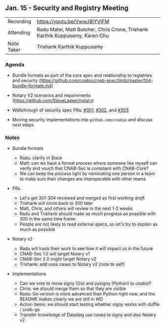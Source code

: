 ## Jan. 15 - Security and Registry Meeting

|  |  | 
| -------- | -------- |
| Recording  | https://youtu.be/VwwJ8lYVIFM  |
| Attending  | Radu Matei, Matt Butcher, Chris Crone, Trishank Karthik Kuppusamy, Karen Chu |
| Note Taker | Trishank Karthik Kuppusamy |

### Agenda

- Bundle formats as part of the core spec and relationship to registries and security (https://github.com/cnabio/cnab-spec/blob/master/104-bundle-formats.md)
 
- Notary V2 scenarios and requirements (https://github.com/SteveLasker/notary)

- Walkthrough of security spec PRs: [#301](https://github.com/cnabio/cnab-spec/pull/281), [#302](https://github.com/cnabio/cnab-spec/pull/282), and [#303](https://github.com/cnabio/cnab-spec/pull/280)

- Moving security implementations into `github.com/cnabio` and discuss next steps

### Notes

- Bundle formats
  - Radu: clarify in Slack
  - Matt: can we have a formal process where someone like myself can verify and vouch that CNAB-Sec is compliant with CNAB-Core?
  - We can keep the process light by nominating one person in a team to make sure their changes are interoperable with other teams

- PRs
  - Let's get 301-304 reviewed and merged as first _working draft_
  - Trishank will circle back to 300 later
  - Matt, Chris, and others will review in the next 1-2 weeks
  - Radu and Trishank should make as much progress as possible with 300 in the same time frame
  - People are not likely to read external specs, so let's try to explain as much as possible

- Notary v2
  - Radu will track their work to see how it will impact us in the future
  - CNAB-Sec 1.0 will target Notary v1
  - CNAB-Sec 2.0 might target Notary v2
  - Trishank: add uses cases to Notary v2 (note to self)

- Implementations
  - Can we vote to move signy (Go) and pysigny (Python) to cnabio?
  - Chris: we should merge them so that they are visible
  - Radu: Go version is more advanced than Python right now, and the README makes clearly we are still in WD
  - Action items: we should start testing whether signy works with duffle / cnab-go
  - Transfer knowledge of Datadog use cases to signy and also Notary v2
